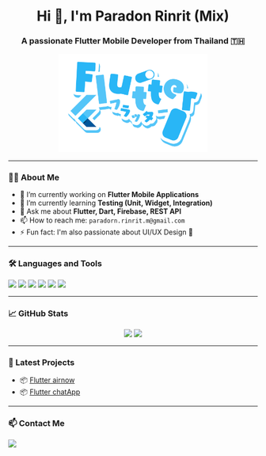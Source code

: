 <h1 align="center">Hi 👋, I'm Paradon Rinrit (Mix)</h1>
<h3 align="center">A passionate Flutter Mobile Developer from Thailand 🇹🇭</h3>

<p align="center">
  <img src="https://github.com/ParadornR/ParadornR/blob/main/picture/FlutterTransparent.png" style="width: 300px; height: auto;" />
</p>

---

### 👨‍💻 About Me
- 🔭 I’m currently working on **Flutter Mobile Applications**
- 🌱 I’m currently learning **Testing (Unit, Widget, Integration)**
- 💬 Ask me about **Flutter, Dart, Firebase, REST API**
- 📫 How to reach me: `paradorn.rinrit.m@gmail.com`
- ⚡ Fun fact: I'm also passionate about UI/UX Design 🎨

---

### 🛠️ Languages and Tools
<p align="left">
 <img src="https://img.shields.io/badge/Dart-0175C2?style=for-the-badge&logo=dart&logoColor=white" />
  <img src="https://img.shields.io/badge/Flutter-02569B?style=for-the-badge&logo=flutter&logoColor=white" />
  <img src="https://img.shields.io/badge/Firebase-FFCA28?style=for-the-badge&logo=firebase&logoColor=black" />
  <img src="https://img.shields.io/badge/VS%20Code-007ACC?style=for-the-badge&logo=visual-studio-code&logoColor=white" />
  <img src="https://img.shields.io/badge/Postman-FF6C37?style=for-the-badge&logo=postman&logoColor=white" />
  <img src="https://img.shields.io/badge/GitHub-181717?style=for-the-badge&logo=github&logoColor=white" />
</p>

---

### 📈 GitHub Stats
<p align="center">
  <img src="https://github-readme-stats.vercel.app/api?username=ParadornR&show_icons=true&theme=tokyonight" />
  <img src="https://github-readme-stats.vercel.app/api/top-langs/?username=ParadornR&layout=compact&theme=tokyonight" />
</p>

---

### 📱 Latest Projects
- 📦 [Flutter airnow](https://github.com/ParadornR/flutter_airnow)
- 📦 [Flutter chatApp](https://github.com/ParadornR/Flutter_chatApp_Firebase)

---

### 📫 Contact Me
<p>
   <a href="mailto:paradorn.rinrit.m@gmail.com"><img src="https://img.shields.io/badge/Email-D14836?style=flat-square&logo=gmail&logoColor=white"/></a>
</p>



